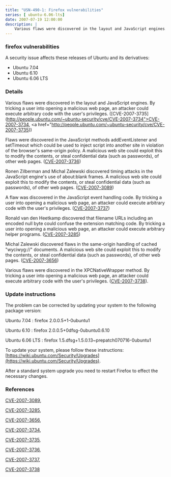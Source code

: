 ```yaml
---
title: "USN-490-1: Firefox vulnerabilities"
series: [ ubuntu-6.06-lts]
date: 2007-07-19 12:00:00
description: |
    Various flaws were discovered in the layout and JavaScript engines. By tricking a user into opening a malicious web page, an attacker could execute arbitrary code with the user&#39;s privileges. ([CVE-2007-3735](http://people.ubuntu.com/~ubuntu-security/cve/CVE-2007-3734">CVE-2007-3734</a>, <a href="http://people.ubuntu.com/~ubuntu-security/cve/CVE-2007-3735))
--- 
```

 
### firefox vulnerabilities

A security issue affects these releases of Ubuntu and its derivatives:

* Ubuntu 7.04
* Ubuntu 6.10
* Ubuntu 6.06 LTS

### Details

Various flaws were discovered in the layout and JavaScript engines. By tricking a user into opening a malicious web page, an attacker could execute arbitrary code with the user&#39;s privileges. ([CVE-2007-3735](http://people.ubuntu.com/~ubuntu-security/cve/CVE-2007-3734">CVE-2007-3734</a>, <a href="http://people.ubuntu.com/~ubuntu-security/cve/CVE-2007-3735))

Flaws were discovered in the JavaScript methods addEventListener and setTimeout which could be used to inject script into another site in violation of the browser&#39;s same-origin policy. A malicious web site could exploit this to modify the contents, or steal confidential data (such as passwords), of other web pages. ([CVE-2007-3736](http://people.ubuntu.com/~ubuntu-security/cve/CVE-2007-3736))

Ronen Zilberman and Michal Zalewski discovered timing attacks in the JavaScript engine&#39;s use of about:blank frames. A malicious web site could exploit this to modify the contents, or steal confidential data (such as passwords), of other web pages. ([CVE-2007-3089](http://people.ubuntu.com/~ubuntu-security/cve/CVE-2007-3089))

A flaw was discovered in the JavaScript event handling code. By tricking a user into opening a malicious web page, an attacker could execute arbitrary code with the user&#39;s privileges. ([CVE-2007-3737](http://people.ubuntu.com/~ubuntu-security/cve/CVE-2007-3737))

Ronald van den Heetkamp discovered that filename URLs including an encoded null byte could confuse the extension matching code. By tricking a user into opening a malicious web page, an attacker could execute arbitrary helper programs. ([CVE-2007-3285](http://people.ubuntu.com/~ubuntu-security/cve/CVE-2007-3285))

Michal Zalewski discovered flaws in the same-origin handling of cached &quot;wyciwyg://&quot; documents. A malicious web site could exploit this to modify the contents, or steal confidential data (such as passwords), of other web pages. ([CVE-2007-3656](http://people.ubuntu.com/~ubuntu-security/cve/CVE-2007-3656))

Various flaws were discovered in the XPCNativeWrapper method. By tricking a user into opening a malicious web page, an attacker could execute arbitrary code with the user&#39;s privileges. ([CVE-2007-3738](http://people.ubuntu.com/~ubuntu-security/cve/CVE-2007-3738)).

### Update instructions

The problem can be corrected by updating your system to the following package version:

Ubuntu 7.04
 : firefox <span>2.0.0.5+1-0ubuntu1</span>

Ubuntu 6.10
 : firefox <span>2.0.0.5+0dfsg-0ubuntu0.6.10</span>

Ubuntu 6.06 LTS
 : firefox <span>1.5.dfsg+1.5.0.13~prepatch070716-0ubuntu1</span>

To update your system, please follow these instructions: [https://wiki.ubuntu.com/Security/Upgrades](https://wiki.ubuntu.com/Security/Upgrades).

After a standard system upgrade you need to restart Firefox to effect the necessary changes.

### References

 [CVE-2007-3089](http://people.ubuntu.com/~ubuntu-security/cve/CVE-2007-3089), 

 [CVE-2007-3285](http://people.ubuntu.com/~ubuntu-security/cve/CVE-2007-3285), 

 [CVE-2007-3656](http://people.ubuntu.com/~ubuntu-security/cve/CVE-2007-3656), 

 [CVE-2007-3734](http://people.ubuntu.com/~ubuntu-security/cve/CVE-2007-3734), 

 [CVE-2007-3735](http://people.ubuntu.com/~ubuntu-security/cve/CVE-2007-3735), 

 [CVE-2007-3736](http://people.ubuntu.com/~ubuntu-security/cve/CVE-2007-3736), 

 [CVE-2007-3737](http://people.ubuntu.com/~ubuntu-security/cve/CVE-2007-3737), 

 [CVE-2007-3738](http://people.ubuntu.com/~ubuntu-security/cve/CVE-2007-3738)
 
